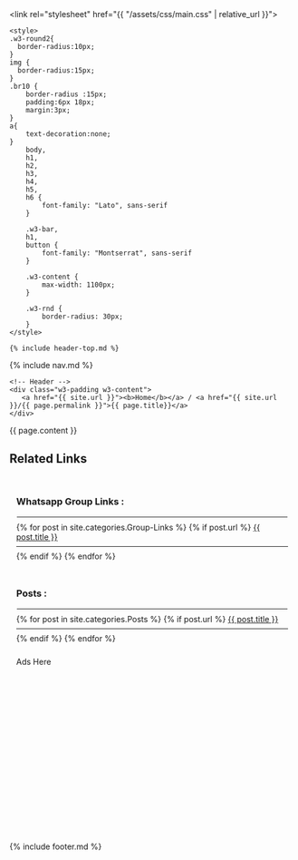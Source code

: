 <!DOCTYPE html>
<html lang="en">

<head>
    <title>{{page.title}}</title>
    <meta name="description"
        content="{{ page.discription }}">
    <meta name="keywords"
        content="whatsapp group link, whatsapp group links, whatsappgroups links, whatsapp groups link, indian whatsapp group link">
    <meta name="author" content="Whatsapp Group Link">
    <meta charset="UTF-8">
<link rel="icon" type="image/x-icon" href="{{ site.url }}/images/logo.png">
<script async src="https://pagead2.googlesyndication.com/pagead/js/adsbygoogle.js?client=ca-pub-1693270863192739"
     crossorigin="anonymous"></script>
<!-- Google tag (gtag.js) -->
<script async src="https://www.googletagmanager.com/gtag/js?id=G-YH3VZ65152"></script>
<script>
  window.dataLayer = window.dataLayer || [];
  function gtag(){dataLayer.push(arguments);}
  gtag('js', new Date());

  gtag('config', 'G-YH3VZ65152');
</script>
    <meta name="viewport" content="width=device-width, initial-scale=1">
    <link rel="stylesheet" href="{{ "/assets/css/main.css" | relative_url }}">
    <link rel="stylesheet" href="https://fonts.googleapis.com/css?family=Lato">
    <link rel="stylesheet" href="https://fonts.googleapis.com/css?family=Montserrat">
    <link rel="stylesheet" href="https://cdnjs.cloudflare.com/ajax/libs/font-awesome/4.7.0/css/font-awesome.min.css">

    <style>
    .w3-round2{
      border-radius:10px;
    }
    img {
      border-radius:15px;
    }
    .br10 {
        border-radius :15px;
        padding:6px 18px;
        margin:3px;
    }
    a{
        text-decoration:none;
    }
        body,
        h1,
        h2,
        h3,
        h4,
        h5,
        h6 {
            font-family: "Lato", sans-serif
        }

        .w3-bar,
        h1,
        button {
            font-family: "Montserrat", sans-serif
        }

        .w3-content {
            max-width: 1100px;
        }

        .w3-rnd {
            border-radius: 30px;
        }
    </style>
</head>

<body>

    {% include header-top.md %}
{% include nav.md %}
 
    <!-- Header -->
    <div class="w3-padding w3-content">
       <a href="{{ site.url }}"><b>Home</b></a> / <a href="{{ site.url }}/{{ page.permalink }}">{{ page.title}}</a>
    </div>
   <div class="w3-row w3-content">
  <div class="w3-twothird">
    <div class="w3-content w3-padding">
       {{ page.content }}
    </div>
    </div>

  <div class="w3-third space w3-padding">

  <div class="w3-row" style="margin-top: 8px;">
  <h2 class="w3-xlarge w3-margin-top">Related Links</h2>
</div>

  <div class="w3-row w3-margin-top w3-light-grey" style="padding:12px; border-radius: 15px;">
  <h3 class="w3-large">Whatsapp Group Links :</h3>
  <hr style="border:1px solid #ffffff; margin:8px 0px;">
 {% for post in site.categories.Group-Links %}
    {% if post.url %}
        <a class="w3-tag w3-white br10" href="{{ post.url }}">{{ post.title }}</a></li>
    <hr style="border:0px #ffffff; margin:8px 0px;">
    {% endif %}
  {% endfor %}

  </div>

<div class="w3-row w3-margin-top w3-light-grey" style="padding:12px; border-radius: 15px;">
  <h3 class="w3-large">Posts :</h3>
  <hr style="border:1px solid #ffffff; margin:8px 0px;">
 {% for post in site.categories.Posts %}
    {% if post.url %}
        <a class="w3-tag w3-white br10" href="{{ post.url }}">{{ post.title }}</a></li>
    <hr style="border:0px #ffffff; margin:8px 0px;">
    {% endif %}
  {% endfor %}

  </div>



  <div class="w3-row w3-margin-top w3-border w3-display-container" style="padding:12px; border-radius: 15px; height:300px;">
 <div class="w3-display-middle"> Ads Here</div>

  </div>

</div>
</div>
</div>

   {% include footer.md %}

   <script>
function myFunction2(id) {
  var x = document.getElementById(id);
  if (x.className.indexOf("w3-show") == -1) {
    x.className += " w3-show";
  } else { 
    x.className = x.className.replace(" w3-show", "");
  }
}
</script>


</body>

</html>
